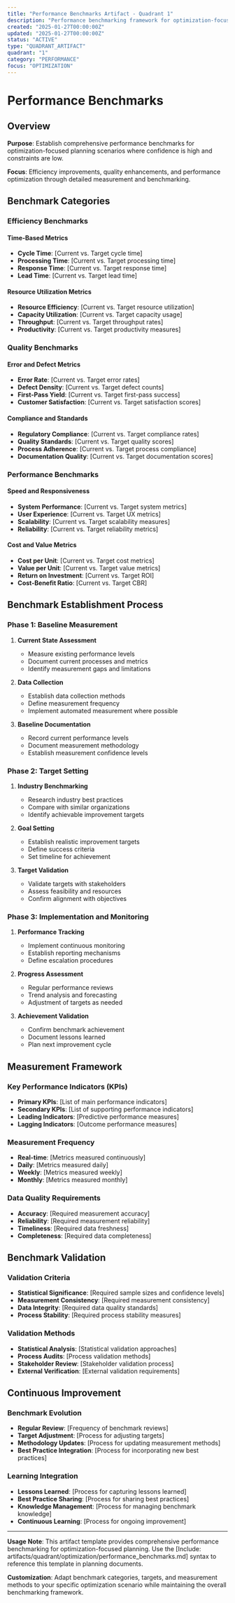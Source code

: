 ```yaml
---
title: "Performance Benchmarks Artifact - Quadrant 1"
description: "Performance benchmarking framework for optimization-focused planning scenarios"
created: "2025-01-27T00:00:00Z"
updated: "2025-01-27T00:00:00Z"
status: "ACTIVE"
type: "QUADRANT_ARTIFACT"
quadrant: "1"
category: "PERFORMANCE"
focus: "OPTIMIZATION"
---
```


# Performance Benchmarks

## Overview

**Purpose**: Establish comprehensive performance benchmarks for optimization-focused planning scenarios where confidence is high and constraints are low.

**Focus**: Efficiency improvements, quality enhancements, and performance optimization through detailed measurement and benchmarking.

## Benchmark Categories

### Efficiency Benchmarks

#### Time-Based Metrics

- **Cycle Time**: [Current vs. Target cycle time]
- **Processing Time**: [Current vs. Target processing time]
- **Response Time**: [Current vs. Target response time]
- **Lead Time**: [Current vs. Target lead time]

#### Resource Utilization Metrics

- **Resource Efficiency**: [Current vs. Target resource utilization]
- **Capacity Utilization**: [Current vs. Target capacity usage]
- **Throughput**: [Current vs. Target throughput rates]
- **Productivity**: [Current vs. Target productivity measures]

### Quality Benchmarks

#### Error and Defect Metrics

- **Error Rate**: [Current vs. Target error rates]
- **Defect Density**: [Current vs. Target defect counts]
- **First-Pass Yield**: [Current vs. Target first-pass success]
- **Customer Satisfaction**: [Current vs. Target satisfaction scores]

#### Compliance and Standards

- **Regulatory Compliance**: [Current vs. Target compliance rates]
- **Quality Standards**: [Current vs. Target quality scores]
- **Process Adherence**: [Current vs. Target process compliance]
- **Documentation Quality**: [Current vs. Target documentation scores]

### Performance Benchmarks

#### Speed and Responsiveness

- **System Performance**: [Current vs. Target system metrics]
- **User Experience**: [Current vs. Target UX metrics]
- **Scalability**: [Current vs. Target scalability measures]
- **Reliability**: [Current vs. Target reliability metrics]

#### Cost and Value Metrics

- **Cost per Unit**: [Current vs. Target cost metrics]
- **Value per Unit**: [Current vs. Target value metrics]
- **Return on Investment**: [Current vs. Target ROI]
- **Cost-Benefit Ratio**: [Current vs. Target CBR]

## Benchmark Establishment Process

### Phase 1: Baseline Measurement

1. **Current State Assessment**
   - Measure existing performance levels
   - Document current processes and metrics
   - Identify measurement gaps and limitations

2. **Data Collection**
   - Establish data collection methods
   - Define measurement frequency
   - Implement automated measurement where possible

3. **Baseline Documentation**
   - Record current performance levels
   - Document measurement methodology
   - Establish measurement confidence levels

### Phase 2: Target Setting

1. **Industry Benchmarking**
   - Research industry best practices
   - Compare with similar organizations
   - Identify achievable improvement targets

2. **Goal Setting**
   - Establish realistic improvement targets
   - Define success criteria
   - Set timeline for achievement

3. **Target Validation**
   - Validate targets with stakeholders
   - Assess feasibility and resources
   - Confirm alignment with objectives

### Phase 3: Implementation and Monitoring

1. **Performance Tracking**
   - Implement continuous monitoring
   - Establish reporting mechanisms
   - Define escalation procedures

2. **Progress Assessment**
   - Regular performance reviews
   - Trend analysis and forecasting
   - Adjustment of targets as needed

3. **Achievement Validation**
   - Confirm benchmark achievement
   - Document lessons learned
   - Plan next improvement cycle

## Measurement Framework

### Key Performance Indicators (KPIs)

- **Primary KPIs**: [List of main performance indicators]
- **Secondary KPIs**: [List of supporting performance indicators]
- **Leading Indicators**: [Predictive performance measures]
- **Lagging Indicators**: [Outcome performance measures]

### Measurement Frequency

- **Real-time**: [Metrics measured continuously]
- **Daily**: [Metrics measured daily]
- **Weekly**: [Metrics measured weekly]
- **Monthly**: [Metrics measured monthly]

### Data Quality Requirements

- **Accuracy**: [Required measurement accuracy]
- **Reliability**: [Required measurement reliability]
- **Timeliness**: [Required data freshness]
- **Completeness**: [Required data completeness]

## Benchmark Validation

### Validation Criteria

- **Statistical Significance**: [Required sample sizes and confidence levels]
- **Measurement Consistency**: [Required measurement consistency]
- **Data Integrity**: [Required data quality standards]
- **Process Stability**: [Required process stability measures]

### Validation Methods

- **Statistical Analysis**: [Statistical validation approaches]
- **Process Audits**: [Process validation methods]
- **Stakeholder Review**: [Stakeholder validation process]
- **External Verification**: [External validation requirements]

## Continuous Improvement

### Benchmark Evolution

- **Regular Review**: [Frequency of benchmark reviews]
- **Target Adjustment**: [Process for adjusting targets]
- **Methodology Updates**: [Process for updating measurement methods]
- **Best Practice Integration**: [Process for incorporating new best practices]

### Learning Integration

- **Lessons Learned**: [Process for capturing lessons learned]
- **Best Practice Sharing**: [Process for sharing best practices]
- **Knowledge Management**: [Process for managing benchmark knowledge]
- **Continuous Learning**: [Process for ongoing improvement]

---

**Usage Note**: This artifact template provides comprehensive performance benchmarking for optimization-focused planning. Use the [Include: artifacts/quadrant/optimization/performance_benchmarks.md] syntax to reference this template in planning documents.

**Customization**: Adapt benchmark categories, targets, and measurement methods to your specific optimization scenario while maintaining the overall benchmarking framework.
